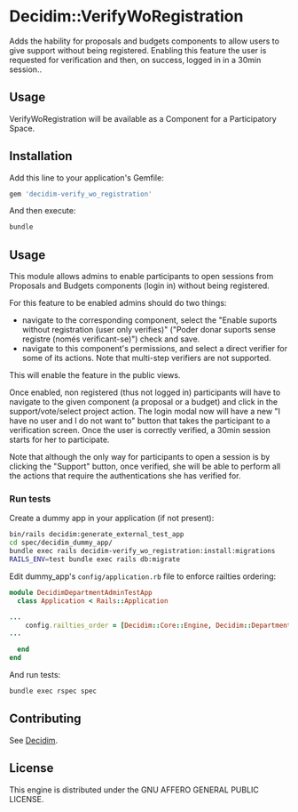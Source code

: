 # Decidim::VerifyWoRegistration

Adds the hability for proposals and budgets components to allow users to give support without being registered. Enabling this feature the user is requested for verification and then, on success, logged in in a 30min session..

## Usage

VerifyWoRegistration will be available as a Component for a Participatory
Space.

## Installation

Add this line to your application's Gemfile:

```ruby
gem 'decidim-verify_wo_registration'
```

And then execute:

```bash
bundle
```

## Usage

This module allows admins to enable participants to open sessions from Proposals and Budgets components (login in) without being registered.

For this feature to be enabled admins should do two things:

- navigate to the corresponding component, select the "Enable suports without registration (user only verifies)" ("Poder donar suports sense registre (només verificant-se)") check and save.
- navigate to this component's permissions, and select a direct verifier for some of its actions. Note that multi-step verifiers are not supported.

This will enable the feature in the public views.

Once enabled, non registered (thus not logged in) participants will have to navigate to the given component (a proposal or a budget) and click in the support/vote/select project action. The login modal now will have a new "I have no user and I do not want to" button that takes the participant to a verification screen. Once the user is correctly verified, a 30min session starts for her to participate.

Note that although the only way for participants to open a session is by clicking the "Support" button, once verified, she will be able to perform all the actions that require the authentications she has verified for.

### Run tests

Create a dummy app in your application (if not present):

```bash
bin/rails decidim:generate_external_test_app
cd spec/decidim_dummy_app/
bundle exec rails decidim-verify_wo_registration:install:migrations
RAILS_ENV=test bundle exec rails db:migrate
```

Edit dummy_app's `config/application.rb` file to enforce railties ordering:
```ruby
module DecidimDepartmentAdminTestApp
  class Application < Rails::Application

...
    config.railties_order = [Decidim::Core::Engine, Decidim::DepartmentAdmin::Engine, :main_app, :all]
...

  end
end
```

And run tests:

```bash
bundle exec rspec spec
```

## Contributing

See [Decidim](https://github.com/decidim/decidim).

## License

This engine is distributed under the GNU AFFERO GENERAL PUBLIC LICENSE.

